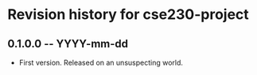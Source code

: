 # Revision history for cse230-project

## 0.1.0.0 -- YYYY-mm-dd

* First version. Released on an unsuspecting world.

